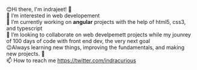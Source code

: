 😊Hi there, I'm indrajeet! 👋<br>
👀 I’m interested in web developement<br>
🌱 I’m currently working on <strong>angular</strong> projects with the help of html5, css3, and typescript<br>
💞️ I’m looking to collaborate on web develpemett projects while my jounrey of 100 days of code with front end dev, the very next goal<br>
😉Always learning new things, improving the fundamentals, and making new projects. 🚀<br>
📫 How to reach me https://twitter.com/indracurious
